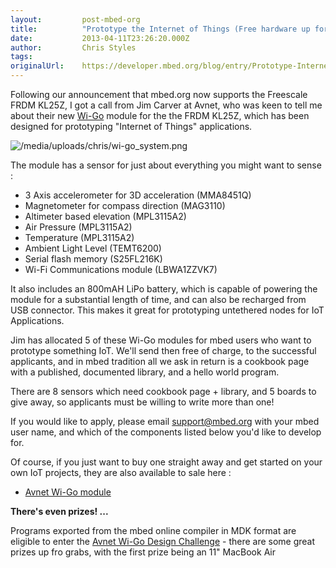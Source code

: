 ```yaml
---
layout:         post-mbed-org
title:          "Prototype the Internet of Things (Free hardware up for grabs!)"
date:           2013-04-11T23:26:20.000Z
author:         Chris Styles
tags:           
originalUrl:    https://developer.mbed.org/blog/entry/Prototype-Internet-of-Things-Free-hardwa/
---
```


<p>
  Following our announcement that mbed.org now supports the
  Freescale FRDM KL25Z, I got a call from Jim Carver at Avnet, who
  was keen to tell me about their new <a href=
  "http://www.em.avnet.com//en-us/design/drc/Pages/Avnet-Wi-Go-Module.aspx"
  rel="nofollow">Wi-Go</a> module for the the FRDM KL25Z, which has
  been designed for prototyping "Internet of Things" applications.
</p>
<p>
  <img src=
  "https://developer.mbed.org/media/uploads/chris/wi-go_system.png"
  alt="/media/uploads/chris/wi-go_system.png" title=
  "/media/uploads/chris/wi-go_system.png">
</p>
<p>
  The module has a sensor for just about everything you might want
  to sense :
</p>
<ul>
  <li>3 Axis accelerometer for 3D acceleration (MMA8451Q)
  </li>
  <li>Magnetometer for compass direction (MAG3110)
  </li>
  <li>Altimeter based elevation (MPL3115A2)
  </li>
  <li>Air Pressure (MPL3115A2)
  </li>
  <li>Temperature (MPL3115A2)
  </li>
  <li>Ambient Light Level (TEMT6200)
  </li>
  <li>Serial flash memory (S25FL216K)
  </li>
  <li>Wi-Fi Communications module (LBWA1ZZVK7)
  </li>
</ul>
<p>
  It also includes an 800mAH LiPo battery, which is capable of
  powering the module for a substantial length of time, and can
  also be recharged from USB connector. This makes it great for
  prototyping untethered nodes for IoT Applications.
</p>
<p>
  Jim has allocated 5 of these Wi-Go modules for mbed users who
  want to prototype something IoT. We'll send then free of charge,
  to the successful applicants, and in mbed tradition all we ask in
  return is a cookbook page with a published, documented library,
  and a hello world program.
</p>
<p>
  There are 8 sensors which need cookbook page + library, and 5
  boards to give away, so applicants must be willing to write more
  than one!
</p>
<p>
  If you would like to apply, please email <a href=
  "mailto:support@mbed.org?subject=Avnet-Wi-Go">support@mbed.org</a>
  with your mbed user name, and which of the components listed
  below you'd like to develop for.
</p>
<p>
  Of course, if you just want to buy one straight away and get
  started on your own IoT projects, they are also available to sale
  here :
</p>
<ul>
  <li>
    <a href=
    "http://www.em.avnet.com//en-us/design/drc/Pages/Avnet-Wi-Go-Module.aspx"
    rel="nofollow">Avnet Wi-Go module</a>
  </li>
</ul>
<p>
  <strong>There's even prizes! ...</strong>
</p>
<p>
  Programs exported from the mbed online compiler in MDK format are
  eligible to enter the <a href=
  "http://www.em.avnet.com/en-us/design/trainingandevents/Pages/Avnet-Wi-Go-Design-Challenge.aspx"
  rel="nofollow">Avnet Wi-Go Design Challenge</a> - there are some
  great prizes up fro grabs, with the first prize being an 11"
  MacBook Air
</p>


